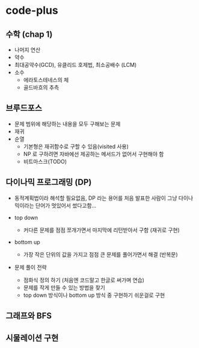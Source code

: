 # code-plus

## 수학 (chap 1)
- 나머지 연산
- 약수
- 최대공약수(GCD), 유클리드 호제법, 최소공배수 (LCM)
- 소수
  - 에라토스테네스의 체
  - 골드바흐의 추측
  
## 브루드포스
- 문제 범위에 해당하는 내용을 모두 구해보는 문제
- 재귀
- 순열
  - 기본형은 재귀함수로 구할 수 있음(visited 사용)
  - NP 로 구하려면 자바에선 제공하는 메서드가 없어서 구현해야 함
  - 비트마스크(TODO)
## 다이나믹 프로그래밍 (DP)
- 동적계획법이라 해석할 필요없음, DP 라는 용어를 처음 발표한 사람이 그냥 다이나믹이라는 단어가 멋있어서 썼다고함...
- top down
  - 커다른 문제를 점점 쪼개가면서 마지막에 리턴받아서 구함 (재귀로 구현)
- bottom up
  - 가장 작은 단위의 값을 가지고 점점 큰 문제를 풀어가면서 해결 (반복문)

- 문제 풀이 전략
  - 점화식 정의 하기 (처음엔 코드말고 한글로 써가며 연습)
  - 문제를 작게 만들 수 있는 방법을 찾기
  - top down 방식이나 bottom up 방식 중 구현하기 쉬운걸로 구현

## 그래프와 BFS

## 시물레이션 구현
